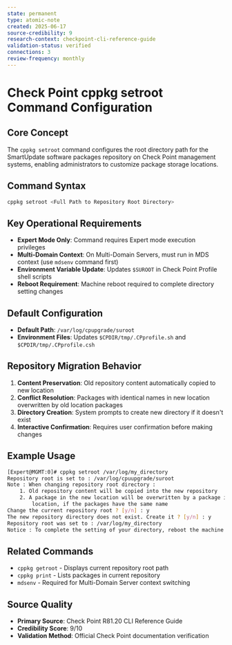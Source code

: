 ```yaml
---
state: permanent
type: atomic-note
created: 2025-06-17
source-credibility: 9
research-context: checkpoint-cli-reference-guide
validation-status: verified
connections: 3
review-frequency: monthly
---
```


# Check Point cppkg setroot Command Configuration

## Core Concept

The `cppkg setroot` command configures the root directory path for the SmartUpdate software packages repository on Check Point management systems, enabling administrators to customize package storage locations.

## Command Syntax

```bash
cppkg setroot <Full Path to Repository Root Directory>
```

## Key Operational Requirements

- **Expert Mode Only**: Command requires Expert mode execution privileges
- **Multi-Domain Context**: On Multi-Domain Servers, must run in MDS context (use `mdsenv` command first)
- **Environment Variable Update**: Updates `$SUROOT` in Check Point Profile shell scripts
- **Reboot Requirement**: Machine reboot required to complete directory setting changes

## Default Configuration

- **Default Path**: `/var/log/cpupgrade/suroot`
- **Environment Files**: Updates `$CPDIR/tmp/.CPprofile.sh` and `$CPDIR/tmp/.CPprofile.csh`

## Repository Migration Behavior

1. **Content Preservation**: Old repository content automatically copied to new location
2. **Conflict Resolution**: Packages with identical names in new location overwritten by old location packages
3. **Directory Creation**: System prompts to create new directory if it doesn't exist
4. **Interactive Confirmation**: Requires user confirmation before making changes

## Example Usage

```bash
[Expert@MGMT:0]# cppkg setroot /var/log/my_directory
Repository root is set to : /var/log/cpuupgrade/suroot
Note : When changing repository root directory :
    1. Old repository content will be copied into the new repository
    2. A package in the new location will be overwritten by a package in the old
        location, if the packages have the same name
Change the current repository root ? [y/n] : y
The new repository directory does not exist. Create it ? [y/n] : y
Repository root was set to : /var/log/my_directory
Notice : To complete the setting of your directory, reboot the machine!
```

## Related Commands

- `cppkg getroot` - Displays current repository root path
- `cppkg print` - Lists packages in current repository
- `mdsenv` - Required for Multi-Domain Server context switching

## Source Quality

- **Primary Source**: Check Point R81.20 CLI Reference Guide
- **Credibility Score**: 9/10
- **Validation Method**: Official Check Point documentation verification